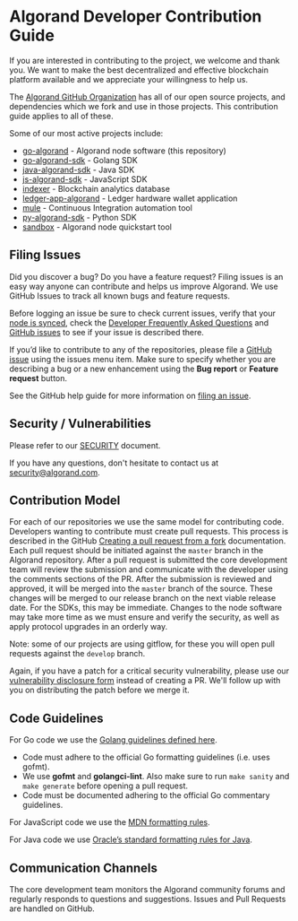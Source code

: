 # Algorand Developer Contribution Guide

If you are interested in contributing to the project, we welcome and thank you. We want to make the best decentralized and effective blockchain platform available and we appreciate your willingness to help us.

The [Algorand GitHub Organization](https://github.com/algorand) has all of our open source projects, and dependencies which we fork and use in those projects. This contribution guide applies to all of these.

Some of our most active projects include:
* [go-algorand](https://github.com/algorand/go-algorand) - Algorand node software (this repository)
* [go-algorand-sdk](https://github.com/algorand/go-algorand-sdk) - Golang SDK
* [java-algorand-sdk](https://github.com/algorand/java-algorand-sdk) - Java SDK
* [js-algorand-sdk](https://github.com/algorand/js-algorand-sdk) - JavaScript SDK
* [indexer](https://github.com/algorand/indexer) - Blockchain analytics database
* [ledger-app-algorand](https://github.com/algorand/ledger-app-algorand) - Ledger hardware wallet application
* [mule](https://github.com/algorand/mule) - Continuous Integration automation tool
* [py-algorand-sdk](https://github.com/algorand/py-algorand-sdk) - Python SDK
* [sandbox](https://github.com/algorand/sandbox) - Algorand node quickstart tool

## Filing Issues

Did you discover a bug? Do you have a feature request? Filing issues is an easy way anyone can contribute and helps us improve Algorand. We use GitHub Issues to track all known bugs and feature requests.

Before logging an issue be sure to check current issues, verify that your [node is synced](https://developer.algorand.org/docs/introduction-installing-node#sync-node), check the [Developer Frequently Asked Questions](https://developer.algorand.org/docs/developer-faq) and [GitHub issues][issues_url] to see if your issue is described there.

If you’d like to contribute to any of the repositories, please file a [GitHub issue][issues_url] using the issues menu item. Make sure to specify whether you are describing a bug or a new enhancement using the **Bug report** or **Feature request** button.

See the GitHub help guide for more information on [filing an issue](https://help.github.com/en/articles/creating-an-issue).

## Security / Vulnerabilities

Please refer to our [SECURITY](SECURITY.md) document.

If you have any questions, don't hesitate to contact us at security@algorand.com.

## Contribution Model

For each of our repositories we use the same model for contributing code. Developers wanting to contribute must create pull requests. This process is described in the GitHub [Creating a pull request from a fork](https://help.github.com/en/articles/creating-a-pull-request-from-a-fork) documentation. Each pull request should be initiated against the `master` branch in the Algorand repository.  After a pull request is submitted the core development team will review the submission and communicate with the developer using the comments sections of the PR. After the submission is reviewed and approved, it will be merged into the `master` branch of the source. These changes will be merged to our release branch on the next viable release date. For the SDKs, this may be immediate. Changes to the node software may take more time as we must ensure and verify the security, as well as apply protocol upgrades in an orderly way.

Note: some of our projects are using gitflow, for these you will open pull requests against the `develop` branch.

Again, if you have a patch for a critical security vulnerability, please use our [vulnerability disclosure form][vuln_url] instead of creating a PR.  We'll follow up with you on distributing the patch before we merge it.

## Code Guidelines

For Go code we use the [Golang guidelines defined here](https://golang.org/doc/effective_go.html).
* Code must adhere to the official Go formatting guidelines (i.e. uses gofmt).
* We use **gofmt** and **golangci-lint**. Also make sure to run `make sanity` and `make generate` before opening a pull request.
* Code must be documented adhering to the official Go commentary guidelines.

For JavaScript code we use the [MDN formatting rules](https://developer.mozilla.org/en-US/docs/MDN/Contribute/Guidelines/Code_guidelines/JavaScript).

For Java code we use [Oracle’s standard formatting rules for Java](https://www.oracle.com/technetwork/java/codeconventions-150003.pdf).

## Communication Channels

The core development team monitors the Algorand community forums and regularly responds to questions and suggestions. Issues and Pull Requests are handled on GitHub.

[issues_url]: https://github.com/algorand/go-algorand/issues
[vuln_url]: https://www.algorand.com/resources/blog/security
[bug_bounty_url]: https://bugcrowd.com/algorand
